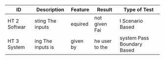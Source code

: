 | ID        | Description    | Feature  |  Result  | Type of Test
|--------------|-----------|------------|-----------|------------|
|HT 2	Softwar|sting	The inputs |equired | not given	Fai|l	Scenario Based
|HT 3	System |ing	The inputs is|given by|he user to the |system	Pass	Boundary Based
